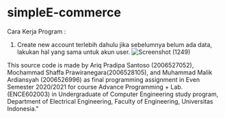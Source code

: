 # simpleE-commerce

Cara Kerja Program :
1. Create new account terlebih dahulu jika sebelumnya belum ada data, lakukan hal yang sama untuk akun user.
![Screenshot (1249)](https://user-images.githubusercontent.com/71066812/123102186-ffe2cc80-d45e-11eb-9fdc-12ad3ff6410d.png)

This source code is made by Ariq Pradipa Santoso (2006527052), Mochammad Shaffa Prawiranegara(2006528105), and Muhammad Malik Ardiansyah (2006526996) as final programming assignment in Even Semester 2020/2021 for course Advance Programming + Lab. (ENCE602003) in Undergraduate of Computer Engineering study program, Department of Electrical Engineering, Faculty of Engineering, Universitas Indonesia."
